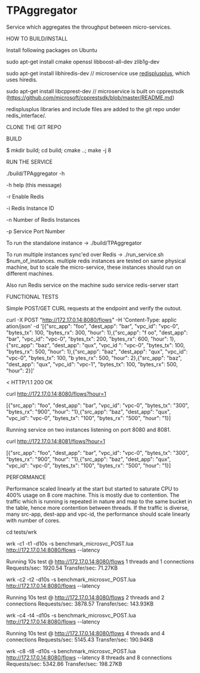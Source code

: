 # TPAggregator
Service which aggregates the throughput between micro-services.

HOW TO BUILD/INSTALL

Install following packages on Ubuntu

  sudo apt-get install cmake openssl libboost-all-dev zlib1g-dev
  
  sudo apt-get install libhiredis-dev // microservice use [redisplusplus](https://github.com/sewenew/redis-plus-plus), which uses hiredis.
  
  sudo apt-get install libcpprest-dev // microservice is built on cpprestsdk (https://github.com/microsoft/cpprestsdk/blob/master/README.md)
  
  redisplusplus libraries and include files are added to the git repo under redis_interface/.
  
CLONE THE GIT REPO

BUILD
  
  $ mkdir build; cd build; cmake ..; make -j 8
   
RUN THE SERVICE

./build/TPAggregator -h

-h                                 help (this message)

-r                                 Enable Redis

-i<int>                            Redis Instance ID

-n<int>                            Number of Redis Instances

-p<int>                            Service Port Number

To run the standalone instance -> ./build/TPAggregator 

To run multiple instances sync'ed over Redis -> ./run_service.sh $num_of_instances. multiple redis instances are tested on same physical machine, but to scale the micro-service, these instances should run on different machines.

Also run Redis service on the machine sudo service redis-server start
  
FUNCTIONAL TESTS

Simple POST/GET CURL requests at the endpoint and verify the outout.

curl -X POST "http://172.17.0.14:8080/flows" -H 'Content-Type: applic
ation/json' -d '[{"src_app": "foo", "dest_app": "bar", "vpc_id": "vpc-0", "bytes_tx": 100, "bytes_rx": 300, "hour": 1},{"src_app": "f
oo", "dest_app": "bar", "vpc_id": "vpc-0", "bytes_tx": 200, "bytes_rx": 600, "hour": 1},{"src_app": "baz", "dest_app": "qux", "vpc_id
": "vpc-0", "bytes_tx": 100, "bytes_rx": 500, "hour": 1},{"src_app": "baz", "dest_app": "qux", "vpc_id": "vpc-0", "bytes_tx": 100, "b
ytes_rx": 500, "hour": 2},{"src_app": "baz", "dest_app": "qux", "vpc_id": "vpc-1", "bytes_tx": 100, "bytes_rx": 500, "hour": 2}]'
  
< HTTP/1.1 200 OK
          
curl http://172.17.0.14:8080/flows?hour=1
          
[{"src_app": "foo", "dest_app": "bar", "vpc_id": "vpc-0", "bytes_tx": "300", "bytes_rx": "900", "hour": "1},{"src_app": "baz", "dest_app": "qux", "vpc_id": "vpc-0", "bytes_tx": "100", "bytes_rx": "500", "hour": "1}]
          
Running service on two instances listening on port 8080 and 8081.
          
curl http://172.17.0.14:8081/flows?hour=1
          
[{"src_app": "foo", "dest_app": "bar", "vpc_id": "vpc-0", "bytes_tx": "300", "bytes_rx": "900", "hour": "1},{"src_app": "baz", "dest_app": "qux", "vpc_id": "vpc-0", "bytes_tx": "100", "bytes_rx": "500", "hour": "1}]
          
PERFORMANCE
          
Performance scaled linearly at the start but started to saturate CPU to 400% usage on 8 core machine. This is mostly due to contention. The traffic which is running is repeated in nature and map to the same bucket in the table, hence more contention between threads. If the traffic is diverse, many src-app, dest-app and vpc-id, the performance should scale linearly with number of cores.
          
cd tests/wrk
          
wrk -c1 -t1 -d10s -s benchmark_microsvc_POST.lua http://172.17.0.14:8080/flows --latency
          
Running 10s test @ http://172.17.0.14:8080/flows
  1 threads and 1 connections
Requests/sec:   1920.54
Transfer/sec:     71.27KB
          
wrk -c2 -t2 -d10s -s benchmark_microsvc_POST.lua http://172.17.0.14:8080/flows --latency
          
Running 10s test @ http://172.17.0.14:8080/flows
  2 threads and 2 connections
Requests/sec:   3878.57
Transfer/sec:    143.93KB
          
wrk -c4 -t4 -d10s -s benchmark_microsvc_POST.lua http://172.17.0.14:8080/flows --latency
          
Running 10s test @ http://172.17.0.14:8080/flows
  4 threads and 4 connections
Requests/sec:   5145.43
Transfer/sec:    190.94KB
          
wrk -c8 -t8 -d10s -s benchmark_microsvc_POST.lua http://172.17.0.14:8080/flows --latency
  8 threads and 8 connections   
Requests/sec:   5342.86
Transfer/sec:    198.27KB
  

